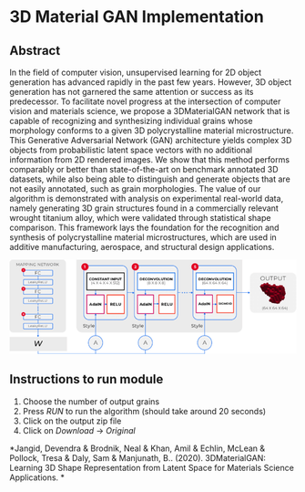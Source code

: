 # 3D Material GAN Implementation

## Abstract
In the field of computer vision, unsupervised learning for 2D object generation has advanced rapidly in the past few years. However, 3D object generation has not garnered the same attention or success as its predecessor. To facilitate novel progress at the intersection of computer vision and materials science, we propose a 3DMaterialGAN network that is capable of recognizing and synthesizing individual grains whose morphology conforms to a given 3D polycrystalline material microstructure. This Generative Adversarial Network (GAN) architecture yields complex 3D objects from probabilistic latent space vectors with no additional information from 2D rendered images. We show that this method performs comparably or better than state-of-the-art on benchmark annotated 3D datasets, while also being able to distinguish and generate objects that are not easily annotated, such as grain morphologies. The value of our algorithm is demonstrated with analysis on experimental real-world data, namely generating 3D grain structures found in a commercially relevant wrought titanium alloy, which were validated through statistical shape comparison. This framework lays the foundation for the recognition and synthesis of polycrystalline material microstructures, which are used in additive manufacturing, aerospace, and structural design applications.


![3dgan](3dgan.png)

## Instructions to run module
1. Choose the number of output grains
2. Press *RUN* to run the algorithm (should take around 20 seconds)
3. Click on the output zip file
4. Click on *Download* -> *Original*

*Jangid, Devendra & Brodnik, Neal & Khan, Amil & Echlin, McLean & Pollock, Tresa & Daly, Sam & Manjunath, B.. (2020). 3DMaterialGAN: Learning 3D Shape Representation from Latent Space for Materials Science Applications. *
